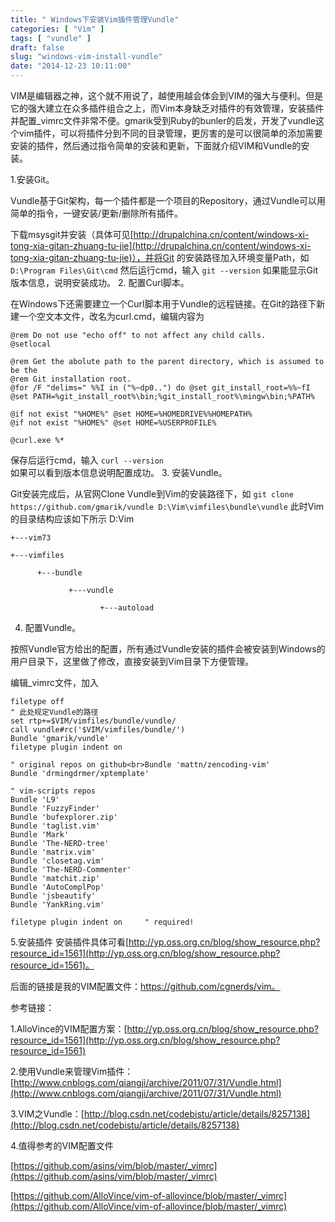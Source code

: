 ```yaml
---
title: " Windows下安装Vim插件管理Vundle"
categories: [ "Vim" ]
tags: [ "vundle" ]
draft: false
slug: "windows-vim-install-vundle"
date: "2014-12-23 10:11:00"
---
```


VIM是编辑器之神，这个就不用说了，越使用越会体会到VIM的强大与便利。但是它的强大建立在众多插件组合之上，而Vim本身缺乏对插件的有效管理，安装插件并配置_vimrc文件非常不便。gmarik受到Ruby的bunler的启发，开发了vundle这个vim插件，可以将插件分到不同的目录管理，更厉害的是可以很简单的添加需要安装的插件，然后通过指令简单的安装和更新，下面就介绍VIM和Vundle的安装。

1.安装Git。


<!--more-->


Vundle基于Git架构，每一个插件都是一个项目的Repository，通过Vundle可以用简单的指令，一键安装/更新/删除所有插件。

下载msysgit并安装（具体可见[http://drupalchina.cn/content/windows-xi-tong-xia-gitan-zhuang-tu-jie](http://drupalchina.cn/content/windows-xi-tong-xia-gitan-zhuang-tu-jie)），并将Git 的安装路径加入环境变量Path，如
`D:\Program Files\Git\cmd`
然后运行cmd，输入
`git --version`
如果能显示Git版本信息，说明安装成功。
2. 配置Curl脚本。

在Windows下还需要建立一个Curl脚本用于Vundle的远程链接。在Git的路径下新建一个空文本文件，改名为curl.cmd，编辑内容为

    @rem Do not use "echo off" to not affect any child calls.
    @setlocal
    
    @rem Get the abolute path to the parent directory, which is assumed to be the
    @rem Git installation root.
    @for /F "delims=" %%I in ("%~dp0..") do @set git_install_root=%%~fI
    @set PATH=%git_install_root%\bin;%git_install_root%\mingw\bin;%PATH%
    
    @if not exist "%HOME%" @set HOME=%HOMEDRIVE%%HOMEPATH%
    @if not exist "%HOME%" @set HOME=%USERPROFILE%
    
    @curl.exe %*

保存后运行cmd，输入
`curl --version`  
如果可以看到版本信息说明配置成功。
3. 安装Vundle。

Git安装完成后，从官网Clone Vundle到Vim的安装路径下，如
`git clone https://github.com/gmarik/vundle D:\Vim\vimfiles\bundle\vundle`
此时Vim的目录结构应该如下所示
D:Vim
```
+---vim73

+---vimfiles

      +---bundle

             +---vundle

                    +---autoload
```
4. 配置Vundle。

按照Vundle官方给出的配置，所有通过Vundle安装的插件会被安装到Windows的用户目录下，这里做了修改，直接安装到Vim目录下方便管理。

编辑_vimrc文件，加入

    filetype off
    " 此处规定Vundle的路径
    set rtp+=$VIM/vimfiles/bundle/vundle/
    call vundle#rc('$VIM/vimfiles/bundle/')
    Bundle 'gmarik/vundle'
    filetype plugin indent on
    
    " original repos on github<br>Bundle 'mattn/zencoding-vim'
    Bundle 'drmingdrmer/xptemplate'
     
    " vim-scripts repos
    Bundle 'L9'
    Bundle 'FuzzyFinder'
    Bundle 'bufexplorer.zip'
    Bundle 'taglist.vim'
    Bundle 'Mark'
    Bundle 'The-NERD-tree'
    Bundle 'matrix.vim'
    Bundle 'closetag.vim'
    Bundle 'The-NERD-Commenter'
    Bundle 'matchit.zip'
    Bundle 'AutoComplPop'
    Bundle 'jsbeautify'
    Bundle 'YankRing.vim'
     
    filetype plugin indent on     " required! 

5.安装插件
安装插件具体可看[http://yp.oss.org.cn/blog/show_resource.php?resource_id=1561](http://yp.oss.org.cn/blog/show_resource.php?resource_id=1561)。

后面的链接是我的VIM配置文件：https://github.com/cgnerds/vim。

参考链接：

1.AlloVince的VIM配置方案：[http://yp.oss.org.cn/blog/show_resource.php?resource_id=1561](http://yp.oss.org.cn/blog/show_resource.php?resource_id=1561)

2.使用Vundle来管理Vim插件：[http://www.cnblogs.com/qiangji/archive/2011/07/31/Vundle.html](http://www.cnblogs.com/qiangji/archive/2011/07/31/Vundle.html)

3.VIM之Vundle：[http://blog.csdn.net/codebistu/article/details/8257138](http://blog.csdn.net/codebistu/article/details/8257138)

4.值得参考的VIM配置文件

[https://github.com/asins/vim/blob/master/_vimrc](https://github.com/asins/vim/blob/master/_vimrc)

[https://github.com/AlloVince/vim-of-allovince/blob/master/_vimrc](https://github.com/AlloVince/vim-of-allovince/blob/master/_vimrc)
